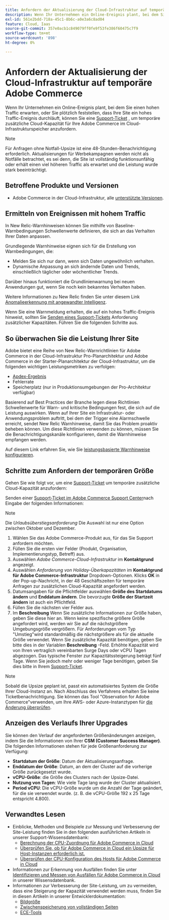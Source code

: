 ```yaml
---
title: Anfordern der Aktualisierung der Cloud-Infrastruktur auf temporäre Adobe Commerce
description: Wenn Ihr Unternehmen ein Online-Ereignis plant, bei dem Sie mit hohem Traffic rechnen, oder Sie plötzlich feststellen, dass Ihre Site ein Ereignis mit hohem Traffic durchläuft, können Sie ein [Support-Ticket](/help/help-center-guide/help-center/magento-help-center-user-guide.md#submit-ticket) einreichen, um temporäre zusätzliche Cloud-Kapazität für Ihre Adobe Commerce im Cloud-Infrastrukturspeicher anzufordern.
exl-id: 561e2bdd-718a-45c1-8b6c-a0e3a6c8ad04
feature: Cloud, Iaas
source-git-commit: 357e0acb1c849079ff0fe9f53fe386f60475c7f9
workflow-type: tm+mt
source-wordcount: '898'
ht-degree: 0%

---
```


# Anfordern der Aktualisierung der Cloud-Infrastruktur auf temporäre Adobe Commerce

Wenn Ihr Unternehmen ein Online-Ereignis plant, bei dem Sie einen hohen Traffic erwarten, oder Sie plötzlich feststellen, dass Ihre Site ein hohes Traffic-Ereignis durchläuft, können Sie eine [Support-Ticket](/help/help-center-guide/help-center/magento-help-center-user-guide.md#submit-ticket) , um temporäre zusätzliche Cloud-Kapazität für Ihre Adobe Commerce im Cloud-Infrastrukturspeicher anzufordern.

>[!NOTE]
>
>Für Anfragen ohne Notfall-Upsize ist eine 48-Stunden-Benachrichtigung erforderlich. Aktualisierungen für Werbekampagnen werden nicht als Notfälle betrachtet, es sei denn, die Site ist vollständig funktionsunfähig oder erhält einen viel höheren Traffic als erwartet und die Leistung wurde stark beeinträchtigt.

## Betroffene Produkte und Versionen

* Adobe Commerce in der Cloud-Infrastruktur, alle [unterstützte Versionen](https://www.adobe.com/content/dam/cc/en/legal/terms/enterprise/pdfs/Adobe-Commerce-Software-Lifecycle-Policy.pdf).

## Ermitteln von Ereignissen mit hohem Traffic

In New Relic-Warnhinweisen können Sie mithilfe von Baseline-Warnbedingungen Schwellenwerte definieren, die sich an das Verhalten Ihrer Daten anpassen.

Grundlegende Warnhinweise eignen sich für die Erstellung von Warnbedingungen, die:

* Melden Sie sich nur dann, wenn sich Daten ungewöhnlich verhalten.
* Dynamische Anpassung an sich ändernde Daten und Trends, einschließlich täglicher oder wöchentlicher Trends.

Darüber hinaus funktioniert die Grundlinienwarnung bei neuen Anwendungen gut, wenn Sie noch kein bekanntes Verhalten haben.

Weitere Informationen zu New Relic finden Sie unter diesem Link [Anomalieerkennung mit angewandter Intelligenz](https://docs.newrelic.com/docs/alerts-applied-intelligence/applied-intelligence/anomaly-detection/anomaly-detection-applied-intelligence/).

Wenn Sie eine Warnmeldung erhalten, die auf ein hohes Traffic-Ereignis hinweist, sollten Sie [Senden eines Support-Tickets](/docs/commerce-knowledge-base/kb/help-center-guide/magento-help-center-user-guide.html?lang=en#submit-ticket) Anforderung zusätzlicher Kapazitäten. Führen Sie die folgenden Schritte aus.

## So überwachen Sie die Leistung Ihrer Site

Adobe bietet eine Reihe von New Relic-Warnrichtlinien für Adobe Commerce in der Cloud-Infrastruktur Pro-Planarchitektur und Adobe Commerce in der Starter-Planarchitektur der Cloud-Infrastruktur, um die folgenden wichtigen Leistungsmetriken zu verfolgen:

* [Apdex-Ergebnis](https://docs.newrelic.com/docs/apm/new-relic-apm/apdex/apdex-measure-user-satisfaction)
* Fehlerrate
* Speicherplatz (nur in Produktionsumgebungen der Pro-Architektur verfügbar)

Basierend auf Best Practices der Branche legen diese Richtlinien Schwellenwerte für Warn- und kritische Bedingungen fest, die sich auf die Leistung auswirken. Wenn auf Ihrer Site ein Infrastruktur- oder Anwendungsproblem auftritt, bei dem der Trigger eine Alarmschwelle erreicht, sendet New Relic Warnhinweise, damit Sie das Problem proaktiv beheben können. Um diese Richtlinien verwenden zu können, müssen Sie die Benachrichtigungskanäle konfigurieren, damit die Warnhinweise empfangen werden.

Auf diesem Link erfahren Sie, wie Sie [leistungsbasierte Warnhinweise konfigurieren](/docs/commerce-cloud-service/user-guide/monitor/new-relic.html#monitor-performance-with-managed-alerts).

## Schritte zum Anfordern der temporären Größe

Gehen Sie wie folgt vor, um eine [Support-Ticket](/docs/commerce-knowledge-base/kb/help-center-guide/magento-help-center-user-guide.html?lang=en#submit-ticket) um temporäre zusätzliche Cloud-Kapazität anzufordern:

Senden einer [Support-Ticket im Adobe Commerce Support Center](/help/help-center-guide/help-center/magento-help-center-user-guide.md#submit-ticket)nach Eingabe der folgenden Informationen:

>[!NOTE]
>
>Die *Urlaubsüberstiegsanforderung* Die Auswahl ist nur eine Option zwischen Oktober und Dezember.

1. Wählen Sie das Adobe Commerce-Produkt aus, für das Sie Support anfordern möchten.
1. Füllen Sie die ersten vier Felder (Produkt, Organisation, Implementierungstyp, Betreff) aus.
1. Auswählen *Adobe Commerce-Cloud-Infrastruktur* im **Kontaktgrund** angezeigt.
1. Auswählen *Anforderung von Holiday-Überkapazitäten* im **Kontaktgrund für Adobe Commerce-Infrastruktur** Dropdown-Optionen. Klicks **OK** in der Pop-up-Nachricht, in der 48 Geschäftszeiten für temporäre Anfragen zur zusätzlichen Cloud-Kapazität angefordert werden.
1. Datumsangaben für die Pflichtfelder auswählen **Größe des Startdatums ändern** und **Enddatum ändern**. Die bevorzugte **Größe der Startzeit ändern** ist auch ein Pflichtfeld.
1. Füllen Sie die nächsten vier Felder aus.
1. Im **Beschreibung** Wenn Sie zusätzliche Informationen zur Größe haben, geben Sie diese hier an. Wenn keine spezifische größere Größe angefordert wird, werden wir Sie auf die nächstgrößere Umgebungsgröße vergrößern. Für Anforderungen vom Typ &quot;Umstieg&quot;wird standardmäßig die nächstgrößere als für die aktuelle Größe verwendet. Wenn Sie zusätzliche Kapazität benötigen, geben Sie bitte dies in der Variablen **Beschreibung** -Feld. Erhöhte Kapazität wird von Ihren vertraglich vereinbarten Surge Days oder vCPU Tagen abgezogen. Das typische Fenster zur Kapazitätssteigerung beträgt fünf Tage. Wenn Sie jedoch mehr oder weniger Tage benötigen, geben Sie dies bitte in Ihrem [Support-Ticket](/help/help-center-guide/help-center/magento-help-center-user-guide.md#submit-ticket).

>[!NOTE]
>
>Sobald die Upsize geplant ist, passt ein automatisiertes System die Größe Ihrer Cloud-Instanz an. Nach Abschluss des Verfahrens erhalten Sie keine Ticketbenachrichtigung. Sie können das Tool &quot;Observation for Adobe Commerce&quot;verwenden, um Ihre AWS- oder Azure-Instanztypen für [die Änderung überprüfen](/help/how-to/general/check-vcpu-using-observation-for-adobe-commerce.md).

## Anzeigen des Verlaufs Ihrer Upgrades

Sie können den Verlauf der angeforderten Größenänderungen anzeigen, indem Sie die Informationen von Ihrer **CSM (Customer Success Manager)**.
Die folgenden Informationen stehen für jede Größenanforderung zur Verfügung:

* **Startdatum der Größe**: Datum der Aktualisierungsanfrage.
* **Enddatum der Größe**: Datum, an dem der Cluster auf die vorherige Größe zurückgesetzt wurde.
* **vCPU-Größe**: die Größe des Clusters nach der Upsize-Datei.
* **Nutzung von Tagen**: Wie viele Tage lang wurde der Cluster aktualisiert.
* **Period vCPU**: Die vCPU-Größe wurde um die Anzahl der Tage geändert, für die sie verwendet wurde. (z. B. die vCPU-Größe 192 x 25 Tage entspricht 4.800).


## Verwandtes Lesen

* Einblicke, Methoden und Beispiele zur Messung und Verbesserung der Site-Leistung finden Sie in den folgenden ausführlichen Artikeln in unserer Support-Wissensdatenbank:
   * [Berechnung der CPU-Zuordnung für Adobe Commerce in Cloud](/docs/commerce-knowledge-base/kb/how-to/magento-commerce-cloud-cpu-allocation-calculation.html)
   * [Überprüfen Sie, ob für Adobe Commerce in Cloud ein Upsize für Host-Instanzen erforderlich ist.](/docs/commerce-knowledge-base/kb/how-to/magento-commerce-cloud-check-if-upsize-for-hosts-instances-is-needed.html)
   * [Überprüfen der CPU-Konfiguration des Hosts für Adobe Commerce in Cloud](/docs/commerce-knowledge-base/kb/how-to/magento-commerce-cloud-check-hosts-cpu-configuration.html)
* Informationen zur Erkennung von Ausfällen finden Sie unter [Identifizieren und Messen von Ausfällen für Adobe Commerce in Cloud](/docs/commerce-knowledge-base/kb/how-to/how-to-identify-outages.html) in unserer Wissensdatenbank.
* Informationen zur Verbesserung der Site-Leistung, um zu vermeiden, dass eine Steigerung der Kapazität verwendet werden muss, finden Sie in diesen Artikeln in unserer Entwicklerdokumentation:
   * [Bildgröße](/docs/commerce-admin/catalog/products/digital-assets/product-image-config.html#product-image-resizing)
   * [Zwischenspeicherung von vollständigen Seiten](/docs/commerce-admin/systems/tools/cache-management.html#full-page-caching)
   * [ECE-Tools](/docs/commerce-cloud-service/user-guide/dev-tools/ece-tools/package-overview.html)
